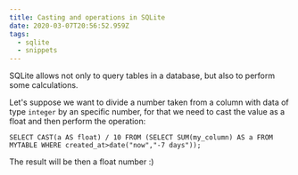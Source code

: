 ```yaml
---
title: Casting and operations in SQLite
date: 2020-03-07T20:56:52.959Z
tags:
  - sqlite
  - snippets
---
```

SQLite allows not only to query tables in a database, but also to perform some calculations.

Let's suppose we want to divide a number taken from a column with data of type `integer` by an specific number, for that we need to cast the value as a float and then perform the operation:

```
SELECT CAST(a AS float) / 10 FROM (SELECT SUM(my_column) AS a FROM MYTABLE WHERE created_at>date("now","-7 days")); 
```
The result will be then a float number :)
